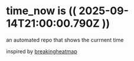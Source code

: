 # time_now is (( 2025-09-14T21:00:00.790Z ))

an automated repo that shows the currnent time

inspired by [breakingheatmap](https://github.com/breakingheatmap/breakingheatmap)